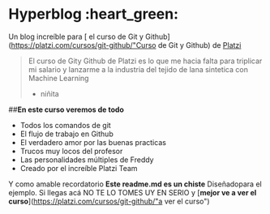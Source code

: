 # Hyperblog :heart_green:
Un blog increíble para [ el curso de Git y Github](https://platzi.com/cursos/git-github/"Curso de Git y Github) de [Platzi](https://platzi.com/"Platzi")
>El curso de Gity Github de Platzi es lo que me hacia falta para triplicar mi salario y lanzarme a la industria del tejido de lana sintetica con Machine Learning
>  - niñita

##**En este curso veremos de todo** 
* Todos los comandos de git 
* El flujo de trabajo en Github
* El verdadero amor por las buenas practicas
* Trucos muy locos del profesor 
* Las personalidades múltiples de Freddy
* Creado por el increíble Platzi Team

Y como amable recordatorio **Este readme.md es un chiste** Diseñadopara el ejemplo. Si llegas acá NO TE LO TOMES UY EN SERIO  y [**mejor ve a ver el curso**](https://platzi.com/cursos/git-github/"a ver el curso")